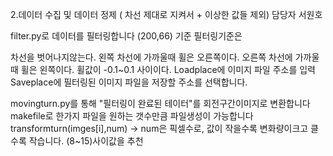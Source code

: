 2.데이터 수집 및 데이터 정제 ( 차선 제대로 지켜서 + 이상한 값들 제외) 담당자 서원호

filter.py로 데이터를 필터링합니다 (200,66) 기준 필터링기준은

차선을 벗어나지않는다.
왼쪽 차선에 가까울때 휠은 오른쪽이다.
오른쪽 차선에 가까울때 휠은 왼쪽이다.
휠값이 -0.1~0.1 사이이다.
Loadplace에 이미지 파일 주소를 입력 Saveplace에 필터링된 이미지 파일을 저장할 주소를 선택합니다.

movingturn.py를 통해 "필터링이 완료된 테이터"를 회전구간이미지로 변환합니다 makefile로 한가지 파일을 원하는 갯수만큼 파일생성이 가능합니다 transformturn(imges[i],num) -> num은 픽셀수로, 값이 작을수록 변화량이크고 클수록 작습니다. (8~15)사이값을 추천
